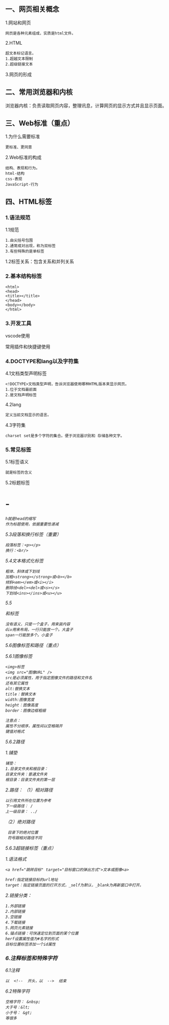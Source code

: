 ## 一、网页相关概念

1.网站和网页

```
网页是各种元素组成，实质是html文件。
```

2.HTML

```
超文本标记语言。
1.超越文本限制
2.超级链接文本
```

3.网页的形成

## 二、常用浏览器和内核

浏览器内核：负责读取网页内容，整理讯息，计算网页的显示方式并且显示页面。

## 三、Web标准（重点）

1.为什么需要标准

```
更标准、更同意
```

2.Web标准的构成

```
结构、表现和行为。
html-结构
css-表现
JavaScript-行为
```

## 四、HTML标签

### 1.语法规范

1.1规范

```
1.由尖括号包围
2.通常成对出现，称为双标签
3.有些特殊的是单标签
```

1.2标签关系：包含关系和并列关系

### 2.基本结构标签

```
<html>
<head>
<title></title>
</head>
<body></body>
</html>
```

### 3.开发工具

vscode使用

常用插件和快捷键使用

### 4.DOCTYPE和lang以及字符集

4.1文档类型声明标签

```
<!DOCTYPE>文档类型声明，告诉浏览器使用哪种HTML版本来显示网页。
1.位于文档最前面
2.是文档声明标签
```

4.2lang

```
定义当前文档显示的语言。
```

4.3字符集

```
charset set是多个字符的集合。便于浏览器识别和 存储各种文字。
```

### 5.常见标签

5.1标签语义

```
就是标签的含义
```

5.2标题标签<h1>-<h6>

```
h就是head的缩写
作为标题使用，依据重要性递减
```

5.3段落和换行标签（重要）

```
段落标签：<p></p>
换行：<br/>
```

5.4文本格式化标签

```
粗体、斜体或下划线
加粗<strong></strong>或<b></b>
倾斜<em></em>或<i></i>
删除线<del><del>或<s></s>
下划线<ins></ins>或<u></u>
```

5.5<div>和<span>标签

```
没有语义，只是一个盒子，用来装内容
div用来布局，一行只能放一个。大盒子
span一行能放多个。小盒子
```

5.6图像标签和路径（重点）

5.6.1图像标签

```
<img>标签
<img src="图像URL" />
src是必须属性，用于指定图像文件的路径和文件名
还有其它属性
alt:替换文本
title：替换文本
width:图像宽度
height：图像高度
border：图像边框粗细
```

```
注意点：
属性不分顺序，属性间以空格隔开
键值对格式
```

5.6.2路径

1.铺垫

```
铺垫：
1.目录文件夹和根目录：
目录文件夹：普通文件夹
根目录：目录文件夹的第一层
```

2.路径：
（1）相对路径

```
以引用文件所在位置为参考
下一级路径： /
上一级目录： ../
```

（2）绝对路径

```
 目录下的绝对位置
 符号跟相对路径不同
```

5.6.3超链接标签（重点）

1.语法格式

```
<a href="跳转目标" target="目标窗口的弹出方式">文本或图像<a>
```

```
href:指定链接目标的url地址
target：指定链接页面的打开方式，_self为默认，_blank为再新窗口中打开。
```

2.链接分类：

```
1.外部链接
2.内部链接
3.空链接
4.下载链接
5.网页元素链接
6.锚点链接：可快速定位到页面的某个位置
herf设置属性值为#名字的形式
目标位置标签添加一个id属性
```

### 6.注释标签和特殊字符

6.1注释

```
以  <!--  开头，以  -->  结束
```

6.2特殊字符

```
空格字符： &nbsp;
大于号：&lt;
小于号： &gt;
等很多
```

